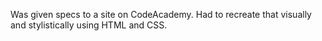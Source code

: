 Was given specs to a site on CodeAcademy. Had to recreate that visually and stylistically using HTML and CSS.